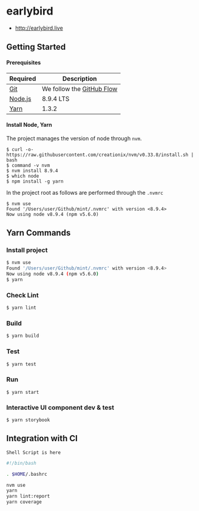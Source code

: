 # earlybird

- http://earlybird.live

## Getting Started

#### Prerequisites

Required | Description
--|--
[Git](https://git-scm.com/) | We follow the [GitHub Flow](https://guides.github.com/introduction/flow/)
[Node.js](nodejs.org) | 8.9.4 LTS
[Yarn](https://yarnpkg.com/lang/en/) | 1.3.2

#### Install Node, Yarn

The project manages the version of node through `nvm`.

```
$ curl -o- https://raw.githubusercontent.com/creationix/nvm/v0.33.8/install.sh | bash
$ command -v nvm
$ nvm install 8.9.4
$ which node
$ npm install -g yarn
```

In the project root as follows are performed through the `.nvmrc`

```
$ nvm use
Found '/Users/user/Github/mint/.nvmrc' with version <8.9.4>
Now using node v8.9.4 (npm v5.6.0)
```

## Yarn Commands

### Install project

```bash
$ nvm use
Found '/Users/user/Github/mint/.nvmrc' with version <8.9.4>
Now using node v8.9.4 (npm v5.6.0)
$ yarn
```

### Check Lint

```bash
$ yarn lint
```

### Build

```bash
$ yarn build
```

### Test

```bash
$ yarn test
```

### Run

```
$ yarn start
```

### Interactive UI component dev & test

```
$ yarn storybook
```

## Integration with CI

`Shell Script is here`

```bash
#!/bin/bash

. $HOME/.bashrc

nvm use
yarn
yarn lint:report
yarn coverage
```